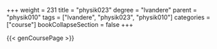 +++
weight = 231
title = "physik023"
degree = "lvandere"
parent = "physik010"
tags = ["lvandere", "physik023", "physik010"]
categories = ["course"]
bookCollapseSection = false
+++

{{< genCoursePage >}}
